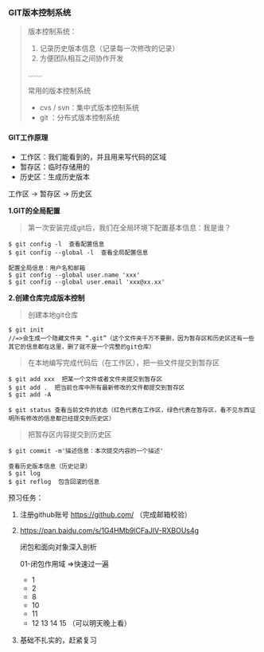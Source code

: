 ### GIT版本控制系统

> 版本控制系统：
>
> 1. 记录历史版本信息（记录每一次修改的记录）
> 2. 方便团队相互之间协作开发
>
> .......
>
>  
>
> 常用的版本控制系统
>
> - cvs / svn：集中式版本控制系统
> - git ：分布式版本控制系统

#### GIT工作原理

- 工作区：我们能看到的，并且用来写代码的区域
- 暂存区：临时存储用的
- 历史区：生成历史版本

工作区 -> 暂存区 -> 历史区



**1.GIT的全局配置**

> 第一次安装完成git后，我们在全局环境下配置基本信息：我是谁？

```shell
$ git config -l  查看配置信息
$ git config --global -l  查看全局配置信息

配置全局信息：用户名和邮箱
$ git config --global user.name 'xxx'
$ git config --global user.email 'xxx@xx.xx'
```

**2.创建仓库完成版本控制**

> 创建本地git仓库

```shell
$ git init 
//=>会生成一个隐藏文件夹 “.git”（这个文件夹千万不要删，因为暂存区和历史区还有一些其它的信息都在这里，删了就不是一个完整的git仓库）
```

> 在本地编写完成代码后（在工作区），把一些文件提交到暂存区

```shell
$ git add xxx  把某一个文件或者文件夹提交到暂存区
$ git add .  把当前仓库中所有最新修改的文件都提交到暂存区
$ git add -A
 
$ git status 查看当前文件的状态（红色代表在工作区，绿色代表在暂存区，看不见东西证明所有修改的信息都已经提交到历史区）
```

> 把暂存区内容提交到历史区

```shell
$ git commit -m'描述信息：本次提交内容的一个描述'

查看历史版本信息（历史记录）
$ git log
$ git reflog  包含回滚的信息
```



预习任务：

1. 注册github账号   https://github.com/  （完成邮箱校验）

2. https://pan.baidu.com/s/1G4HMb9lCFaJIV-RXBOUs4g

   闭包和面向对象深入剖析

   01-闭包作用域    =>快速过一遍

   - 1
   - 2
   - 8
   - 10
   - 11
   - 12 13 14 15 （可以明天晚上看）

3. 基础不扎实的，赶紧复习





